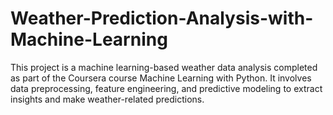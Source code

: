 # Weather-Prediction-Analysis-with-Machine-Learning
This project is a machine learning-based weather data analysis completed as part of the Coursera course Machine Learning with Python. It involves data preprocessing, feature engineering, and predictive modeling to extract insights and make weather-related predictions.
